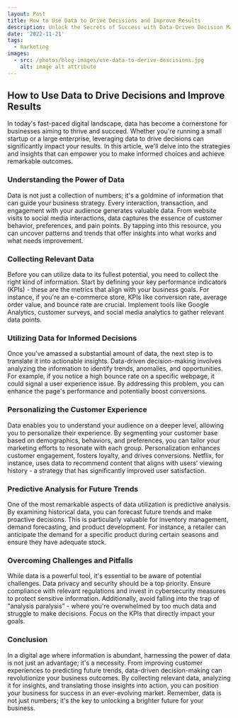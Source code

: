 ```yaml
---
layout: Post
title: How to Use Data to Drive Decisions and Improve Results
description: Unlock the Secrets of Success with Data-Driven Decision Making! 📊🚀 Dive into our latest article to discover how leveraging data can transform your business strategies and boost results. From personalized customer experiences to predicting future trends, learn how to harness the power of data for unparalleled success. Don't miss out on this game-changing insight!
date: '2022-11-21'
tags:
  - marketing
images:
  - src: /photos/blog-images/use-data-to-derive-descisions.jpg
    alt: image alt attribute
---
```


## How to Use Data to Drive Decisions and Improve Results

In today's fast-paced digital landscape, data has become a cornerstone for businesses aiming to thrive and succeed. Whether you're running a small startup or a large enterprise, leveraging data to drive decisions can significantly impact your results. In this article, we'll delve into the strategies and insights that can empower you to make informed choices and achieve remarkable outcomes.

### Understanding the Power of Data

Data is not just a collection of numbers; it's a goldmine of information that can guide your business strategy. Every interaction, transaction, and engagement with your audience generates valuable data. From website visits to social media interactions, data captures the essence of customer behavior, preferences, and pain points. By tapping into this resource, you can uncover patterns and trends that offer insights into what works and what needs improvement.

### Collecting Relevant Data

Before you can utilize data to its fullest potential, you need to collect the right kind of information. Start by defining your key performance indicators (KPIs) - these are the metrics that align with your business goals. For instance, if you're an e-commerce store, KPIs like conversion rate, average order value, and bounce rate are crucial. Implement tools like Google Analytics, customer surveys, and social media analytics to gather relevant data points.

### Utilizing Data for Informed Decisions

Once you've amassed a substantial amount of data, the next step is to translate it into actionable insights. Data-driven decision-making involves analyzing the information to identify trends, anomalies, and opportunities. For example, if you notice a high bounce rate on a specific webpage, it could signal a user experience issue. By addressing this problem, you can enhance the page's performance and potentially boost conversions.

### Personalizing the Customer Experience

Data enables you to understand your audience on a deeper level, allowing you to personalize their experience. By segmenting your customer base based on demographics, behaviors, and preferences, you can tailor your marketing efforts to resonate with each group. Personalization enhances customer engagement, fosters loyalty, and drives conversions. Netflix, for instance, uses data to recommend content that aligns with users' viewing history - a strategy that has significantly improved user satisfaction.

### Predictive Analysis for Future Trends

One of the most remarkable aspects of data utilization is predictive analysis. By examining historical data, you can forecast future trends and make proactive decisions. This is particularly valuable for inventory management, demand forecasting, and product development. For instance, a retailer can anticipate the demand for a specific product during certain seasons and ensure they have adequate stock.

### Overcoming Challenges and Pitfalls

While data is a powerful tool, it's essential to be aware of potential challenges. Data privacy and security should be a top priority. Ensure compliance with relevant regulations and invest in cybersecurity measures to protect sensitive information. Additionally, avoid falling into the trap of "analysis paralysis" - where you're overwhelmed by too much data and struggle to make decisions. Focus on the KPIs that directly impact your goals.

### Conclusion

In a digital age where information is abundant, harnessing the power of data is not just an advantage; it's a necessity. From improving customer experiences to predicting future trends, data-driven decision-making can revolutionize your business outcomes. By collecting relevant data, analyzing it for insights, and translating those insights into action, you can position your business for success in an ever-evolving market. Remember, data is not just numbers; it's the key to unlocking a brighter future for your business.